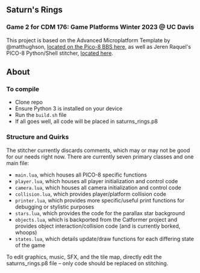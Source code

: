 ## Saturn's Rings
### Game 2 for CDM 176: Game Platforms Winter 2023 @ UC Davis

This project is based on the Advanced Microplatform Template by @matthughson, [located on the Pico-8 BBS here](https://www.lexaloffle.com/bbs/?tid=28793), as well as Jeren Raquel's PICO-8 Python/Shell stitcher, [located here](https://github.com/JerenRaquel/pico8-stitcher).

## About

### To compile
- Clone repo
- Ensure Python 3 is installed on your device
- Run the `build.sh` file
- If all goes well, all code will be placed in saturns_rings.p8

### Structure and Quirks
The stitcher currently discards comments, which may or may not be good for our needs right now. There are currently seven primary classes and one main file:
- `main.lua`, which houses all PICO-8 specific functions
- `player.lua`, which houses all player initialization and control code
- `camera.lua`, which houses all camera initialization and control code
- `collision.lua`, which provides player/platform collision code
- `printer.lua`, which provides more specific/useful print functions for debugging or stylistic purposes
- `stars.lua`, which provides the code for the parallax star background
- `objects.lua`, which is backported from the Catformer project and provides object interaction/collision code (and is currently borked, whoops)
- `states.lua`, which details update/draw functions for each differing state of the game

To edit graphics, music, SFX, and the tile map, directly edit the saturns_rings.p8 file – only code should be replaced on stitching.

